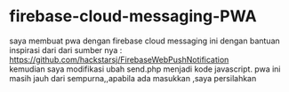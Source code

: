 # firebase-cloud-messaging-PWA 
saya membuat pwa dengan firebase cloud messaging ini  dengan bantuan inspirasi dari  dari sumber nya : https://github.com/hackstarsj/FirebaseWebPushNotification   
kemudian saya modifikasi ubah send.php menjadi kode javascript.
pwa ini masih jauh dari sempurna,,apabila ada masukkan ,saya persilahkan
